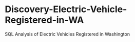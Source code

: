 # Discovery-Electric-Vehicle-Registered-in-WA

SQL Analysis of Electric Vehicles Registered in Washington
